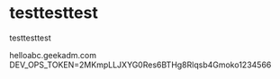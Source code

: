 # testtesttest
testtesttest

helloabc.geekadm.com
DEV_OPS_TOKEN=2MKmpLLJXYG0Res6BTHg8Rlqsb4Gmoko1234566
